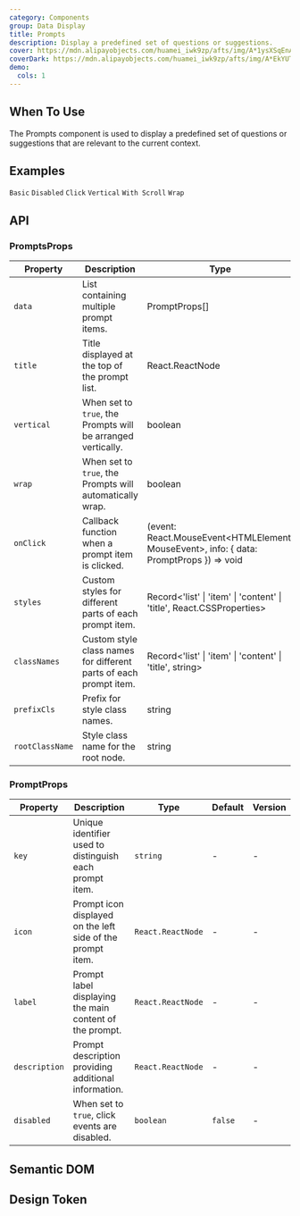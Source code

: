```yaml
---
category: Components
group: Data Display
title: Prompts
description: Display a predefined set of questions or suggestions.
cover: https://mdn.alipayobjects.com/huamei_iwk9zp/afts/img/A*1ysXSqEnAckAAAAAAAAAAAAADgCCAQ/original
coverDark: https://mdn.alipayobjects.com/huamei_iwk9zp/afts/img/A*EkYUTotf-eYAAAAAAAAAAAAADgCCAQ/original
demo:
  cols: 1
---
```


## When To Use

The Prompts component is used to display a predefined set of questions or suggestions that are relevant to the current context.

## Examples

<!-- prettier-ignore -->
<code src="./demo/basic.tsx">Basic</code>
<code src="./demo/disabled.tsx">Disabled</code>
<code src="./demo/onclick.tsx">Click</code>
<code src="./demo/flex-vertical.tsx">Vertical</code>
<code src="./demo/with-scroll.tsx">With Scroll</code>
<code src="./demo/flex-wrap.tsx">Wrap</code>

## API

### PromptsProps
| Property        | Description                                              | Type                                                      | Default | Version |
|-----------------|----------------------------------------------------------|-----------------------------------------------------------|---------|---------|
| `data`          | List containing multiple prompt items.                   | PromptProps[]                                           | -       | -       |
| `title`         | Title displayed at the top of the prompt list.           | React.ReactNode                                         | -       | -       |
| `vertical`      | When set to `true`, the Prompts will be arranged vertically.         | boolean                                                | `false` | -    |
| `wrap`      | When set to `true`, the Prompts will automatically wrap.          | boolean                                                | `false` | -    |
| `onClick`       | Callback function when a prompt item is clicked.         | (event: React.MouseEvent<HTMLElement, MouseEvent>, info: { data: PromptProps }) => void | -       | -       |
| `styles`        | Custom styles for different parts of each prompt item.   | Record<'list' \| 'item' \| 'content' \| 'title', React.CSSProperties> | -       | -       |
| `classNames`    | Custom style class names for different parts of each prompt item. | Record<'list' \| 'item' \| 'content' \| 'title', string>            | -       | -       |
| `prefixCls`     | Prefix for style class names.                            | string                                                  | -       | -       |
| `rootClassName` | Style class name for the root node.                      | string                                                  | -       | -       |

### PromptProps
| Property        | Description                                              | Type                                                      | Default | Version |
|-----------------|----------------------------------------------------------|-----------------------------------------------------------|---------|---------|
| `key`           | Unique identifier used to distinguish each prompt item.  | `string`                                                  | -       | -       |
| `icon`          | Prompt icon displayed on the left side of the prompt item. | `React.ReactNode`                                        | -       | -       |
| `label`         | Prompt label displaying the main content of the prompt.  | `React.ReactNode`                                         | -       | -       |
| `description`   | Prompt description providing additional information.     | `React.ReactNode`                                         | -       | -       |
| `disabled`      | When set to `true`, click events are disabled.            | `boolean`                                                 | `false` | -       |

## Semantic DOM

## Design Token

<ComponentTokenTable component="Prompts"></ComponentTokenTable>
